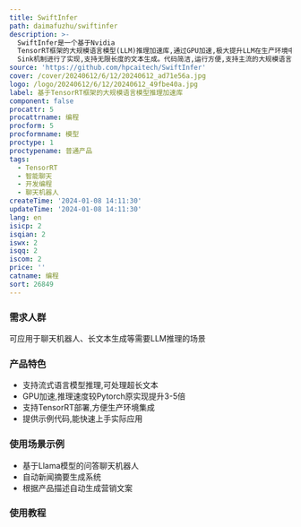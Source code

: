 ```yaml
---
title: SwiftInfer
path: daimafuzhu/swiftinfer
description: >-
  SwiftInfer是一个基于Nvidia
  TensorRT框架的大规模语言模型(LLM)推理加速库,通过GPU加速,极大提升LLM在生产环境中的推理性能。该项目针对流式语言模型提出的Attention
  Sink机制进行了实现,支持无限长度的文本生成。代码简洁,运行方便,支持主流的大规模语言模型。
source: 'https://github.com/hpcaitech/SwiftInfer'
cover: /cover/20240612/6/12/20240612_ad71e56a.jpg
logo: /logo/20240612/6/12/20240612_49fbe40a.jpg
label: 基于TensorRT框架的大规模语言模型推理加速库
component: false
procattr: 5
procattrname: 编程
procform: 5
procformname: 模型
proctype: 1
proctypename: 普通产品
tags:
  - TensorRT
  - 智能聊天
  - 开发编程
  - 聊天机器人
createTime: '2024-01-08 14:11:30'
updateTime: '2024-01-08 14:11:30'
lang: en
isicp: 2
isqian: 2
iswx: 2
isqq: 2
iscom: 2
price: ''
catname: 编程
sort: 26849
---
```




### 需求人群
可应用于聊天机器人、长文本生成等需要LLM推理的场景

### 产品特色
- 支持流式语言模型推理,可处理超长文本
- GPU加速,推理速度较Pytorch原实现提升3-5倍
- 支持TensorRT部署,方便生产环境集成
- 提供示例代码,能快速上手实际应用

### 使用场景示例
- 基于Llama模型的问答聊天机器人
- 自动新闻摘要生成系统
- 根据产品描述自动生成营销文案

### 使用教程


  
